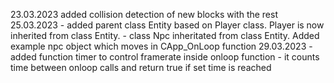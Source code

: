 23.03.2023 added collision detection of new blocks with the rest
25.03.2023
    - added parent class Entity based on Player class. Player is now inherited from class Entity.
    - class Npc inheritated from class Entity. Added example npc object which moves in CApp_OnLoop function
29.03.2023
    - added function timer to control framerate inside onloop function - it counts time between onloop calls and return true if set time is reached
